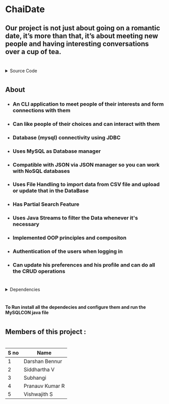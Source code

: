 # ChaiDate

## Our project is not just about going on a romantic date, it’s more than that, it’s about meeting new people and having interesting conversations over a cup of tea.

#

<details>
           <summary>Source Code </summary>
           <p>Source Code is in the test folder/package of this repository</p>
</details>

#

## About

- ### An CLI application to meet people of their interests and form connections with them

- ### Can like people of their choices and can interact with them

- ### Database (mysql) connectivity using JDBC

- ### Uses MySQL as Database manager

- ### Compatible with JSON via JSON manager so you can work with NoSQL databases

- ### Uses File Handling to import data from CSV file and upload or update that in the DataBase

- ### Has Partial Search Feature

- ### Uses Java Streams to filter the Data whenever it's necessary

- ### Implemented OOP principles and compositon

- ### Authentication of the users when logging in

- ### Can update his preferences and his profile and can do all the CRUD operations

#

<details>
<summary> Dependencies </summary>
<p></p>
<p> sql connector </p>
<p> json manager  </p>
<p> CSV reader    </p>
<p> MySQL         </p>
</details>

#

#### To Run install all the dependecies and configure them and run the MySQLCON java file

#

## Members of this project :

#

| S no | Name            |
| ---- | --------------- |
| 1    | Darshan Bennur  |
| 2    | Siddhartha V    |
| 3    | Subhangi        |
| 4    | Pranauv Kumar R |
| 5    | Vishwajith S    |
